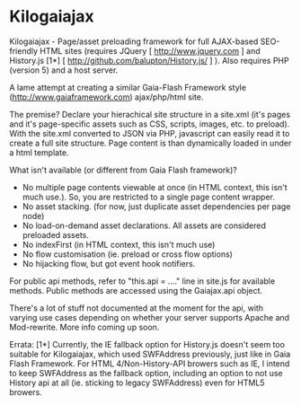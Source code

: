 Kilogaiajax
===========

Kilogaiajax - Page/asset preloading framework for full AJAX-based SEO-friendly HTML sites
(requires JQuery [ http://www.jquery.com ] and History.js [1*] [ http://github.com/balupton/History.js/ ] ). Also requires PHP (version 5) and a host server.
	
A lame attempt at creating a similar Gaia-Flash Framework style (http://www.gaiaframework.com)  ajax/php/html site. 
	
The premise? Declare your hierachical site structure in a site.xml (it's pages and it's page-specific assets such as CSS, scripts, images, etc. to preload). With the site.xml converted to JSON via PHP,  javascript can easily read it to create a full site structure. Page content is than dynamically loaded in under a html template.

What isn't available (or different from Gaia Flash framework)?
- No multiple page contents viewable at once (in HTML context, this isn't much use.). So, you are restricted to a single page content wrapper.
- No asset stacking. (for now, just duplicate asset dependencies per page node)
- No load-on-demand asset declarations. All assets are considered preloaded assets. 
- No indexFirst  (in HTML context, this isn't much use)
- No flow customisation (ie. preload or cross flow options)
- No hijacking flow, but got event hook notifiers.

For public api methods, refer to "this.api = ...." line in site.js for available methods. Public methods are accessed using the Gaiajax.api object.

There's a lot of stuff not documented at the moment for the api, with varying use cases depending on whether your server supports Apache and Mod-rewrite.  More info coming up soon.

Errata:
[1*] Currently, the IE fallback option for History.js doesn't seem too suitable for Kilogaiajax, which used SWFAddress previously, just like in Gaia Flash Framework. For HTML 4/Non-History-API browers such as IE, I intend to keep SWFAddress as the fallback option, including an option to not use History api at all (ie. sticking to legacy SWFAddress) even for HTML5 browers.